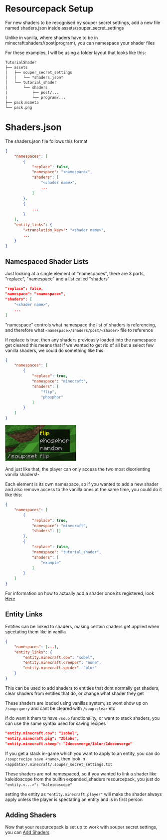 # Resourcepack Setup

For new shaders to be recognised by souper secret settings, add a new file named shaders.json inside assets/souper_secret_settings

Unlike in vanilla, where shaders have to be in minecraft:shaders/(post|program), you can namespace your shader files

For these examples, I will be using a folder layout that looks like this:

```
TutorialShader
├── assets
│   ├── souper_secret_settings
│   │   └── *shaders.json*
│   └── tutorial_shader
│       └── shaders
|           ├── post/...
|           └── program/...
├── pack.mcmeta
└── pack.png
```

# Shaders.json

The shaders.json file follows this format

```json
{
    "namespaces": [
        {
            "replace": false,
            "namespace": "<namespace>",
            "shaders": [
                "<shader name>",
                ...
            ]
        },
        {
            ...
        }
    ],
    "entity_links": {
        "<translation_key>": "<shader name>",
        ...
    }
}
```

## Namespaced Shader Lists

Just looking at a single element of "namespaces", there are 3 parts, "replace", "namespace" and a list called "shaders"

```json
"replace": false,
"namespace": "<namespace>",
"shaders": [
    "<shader name>",
    ...
]
```

"namespace" controls what namespace the list of shaders is referencing, and therefore what `<namespace>/shaders/post/<shader>` file to reference

If replace is true, then any shaders previously loaded into the namespace get cleared
this means that if we wanted to get rid of all but a select few vanilla shaders, we could do something like this:

```json
{
    "namespaces": [
        {
            "replace": true,
            "namespace": "minecraft",
            "shaders": [
                "flip",
                "phosphor"
            ]
        }
    ]
}
```
![](worst_shaders.png)

And just like that, the player can only access the two most disorienting vanilla shaders!-

Each element is its own namespace, so if you wanted to add a new shader and also remove access to the vanilla ones at the same time, you could do it like this:

```json
{
    "namespaces": [
        {
            "replace": true,
            "namespace": "minecraft",
            "shaders": []
        },
        {
            "replace": false,
            "namespace": "tutorial_shader",
            "shaders": [
                "example"
            ]
        }
    ]
}
```

For information on how to actually add a shader once its registered, look [Here](AddingShaders.md) 

## Entity Links

Entities can be linked to shaders, making certain shaders get applied when spectating them like in vanilla

```json
{
    "namespaces": [...],
    "entity_links": {
        "entity.minecraft.cow": "sobel",
        "entity.minecraft.creeper": "none",
        "entity.minecraft.spider": "blur"
    }
}
```

This can be used to add shaders to entities that dont normally get shaders, clear shaders from entities that do, or change what shader they get

These shaders are loaded using vanillas system, so wont show up on `/soup:query` and cant be cleared with `/soup:clear` etc

If do want it them to have `/soup` functionality, or want to stack shaders, you can use the same syntax used for saving recipes

```json
"entity.minecraft.cow": "1sobel",
"entity.minecraft.pig": "2blobs",
"entity.minecraft.sheep": "2deconverge/1blur/1deconverge"
```

If you get a stack in-game which you want to apply to an entity, you can do `/soup:recipe save <name>`, then look in `<appdata>/.minecraft/.souper_secret_settings.txt`

These shaders are not namespaced, so if you wanted to link a shader like kaleidoscope from the builtin expanded_shaders resourcepack, you just do `"entity.<...>": "kaleidoscope"`

setting the entity as `"entity.minecraft.player"` will make the shader always apply unless the player is spectating an entity and is in first person

## Adding Shaders

Now that your resourcepack is set up to work with souper secret settings, you can [Add Shaders](AddingShaders.md)